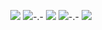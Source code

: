 <p align="center">
  <img src="http://github-profile-summary-cards.vercel.app/api/cards/profile-details?username=bzyfuzy&theme=nightowl" />
  <img src="http://github-profile-summary-cards.vercel.app/api/cards/repos-per-language?username=bzyfuzy&theme=nightowl" />-.-
  <img src="http://github-profile-summary-cards.vercel.app/api/cards/most-commit-language?username=bzyfuzy&theme=nightowl" />
  <img src="http://github-profile-summary-cards.vercel.app/api/cards/stats?username=bzyfuzy&theme=nightowl"/>-.-
  <img src="http://github-profile-summary-cards.vercel.app/api/cards/productive-time?username=bzyfuzy&theme=nightowl&utcOffset=8" />
</p>
